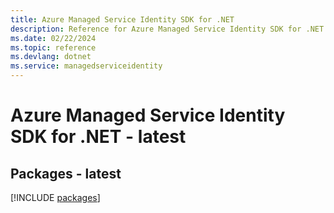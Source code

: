 ```yaml
---
title: Azure Managed Service Identity SDK for .NET
description: Reference for Azure Managed Service Identity SDK for .NET
ms.date: 02/22/2024
ms.topic: reference
ms.devlang: dotnet
ms.service: managedserviceidentity
---
```

# Azure Managed Service Identity SDK for .NET - latest
## Packages - latest
[!INCLUDE [packages](managed-service-identity-index.md)]